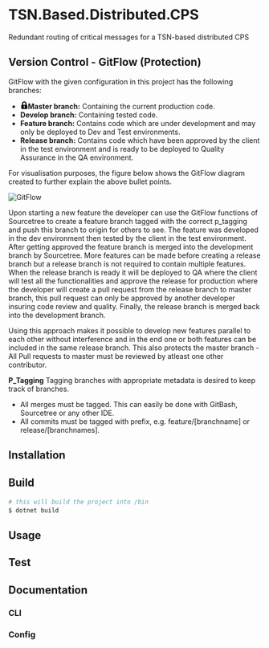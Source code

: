 # TSN.Based.Distributed.CPS
Redundant routing of critical messages for a TSN-based distributed CPS

## Version Control - GitFlow (Protection)
GitFlow with the given configuration in this project has the following branches:
* **<img src="https://raw.githubusercontent.com/ModernPGP/icons/master/encryption/lock-closed.png" alt="drawing" width="15"/>Master branch:** Containing the current production code.
* **Develop branch:** Containing tested code.
* **Feature branch:** Contains code which are under development and may only be deployed to Dev and Test environments.
* **Release branch:** Contains code which have been approved by the client in the test environment and is ready to be deployed to Quality Assurance in the QA environment.

For visualisation purposes, the figure below shows the GitFlow diagram created to further explain the above bullet points.

![GitFlow](https://i.ibb.co/ykQzXGx/gitflow-trans.png)

Upon starting a new feature the developer can use the GitFlow functions of Sourcetree to create a feature branch tagged with the correct p_tagging and push this branch to origin for others to see. The feature was developed in the dev environment then tested by the client in the test environment. After getting approved the feature branch is merged into the development branch by Sourcetree. More features can be made before creating a release branch but a release branch is not required to contain multiple features. When the release branch is ready it will be deployed to QA where the client will test all the functionalities and approve the release for production where the developer will create a pull request from the release branch to master branch, this pull request can only be approved by another developer insuring code review and quality. Finally, the release branch is merged back into the development branch.

Using this approach makes it possible to develop new features parallel to each other without interference and in the end one or both features can be included in the same release branch. This also protects the master branch - All Pull requests to master must be reviewed by atleast one other contributor.

**P_Tagging**
Tagging branches with appropriate metadata is desired to keep track of branches.
* All merges must be tagged. This can easily be done with GitBash, Sourcetree or any other IDE.
* All commits must be tagged with prefix, e.g. feature/[branchname] or release/[branchnames].


## Installation

## Build
```bash
# this will build the project into /bin
$ dotnet build
```

## Usage

## Test

## Documentation

### CLI

### Config
